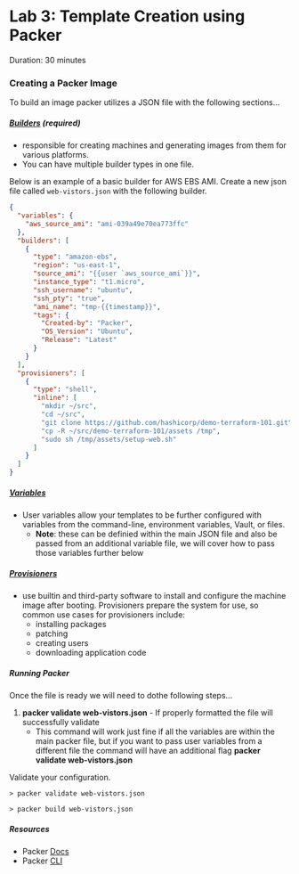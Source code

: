 # Lab 3: Template Creation using Packer

Duration: 30 minutes

### Creating a Packer Image

To build an image packer utilizes a JSON file with the following sections...

##### [Builders](https://www.packer.io/docs/builders/index.html) (required)
* responsible for creating machines and generating images from them for various platforms.
* You can have multiple builder types in one file.

Below is an example of a basic builder for AWS EBS AMI.
Create a new json file called `web-vistors.json` with the following builder.

```json
{
  "variables": {
    "aws_source_ami": "ami-039a49e70ea773ffc"
  },
  "builders": [
    {
      "type": "amazon-ebs",
      "region": "us-east-1",
      "source_ami": "{{user `aws_source_ami`}}",
      "instance_type": "t1.micro",
      "ssh_username": "ubuntu",
      "ssh_pty": "true",
      "ami_name": "tmp-{{timestamp}}",
      "tags": {
        "Created-by": "Packer",
        "OS_Version": "Ubuntu",
        "Release": "Latest"
      }
    }
  ],
  "provisioners": [
    {
      "type": "shell",
      "inline": [
        "mkdir ~/src",
        "cd ~/src",
        "git clone https://github.com/hashicorp/demo-terraform-101.git",
        "cp -R ~/src/demo-terraform-101/assets /tmp",
        "sudo sh /tmp/assets/setup-web.sh"
      ]
    }
  ]
}

```

##### [Variables](https://www.packer.io/docs/templates/user-variables.html)
* User variables allow your templates to be further configured with variables from the command-line, environment variables, Vault, or files.
    * **Note**: these can be definied within the main JSON file and also be passed from an additional variable file, we will cover how to pass those variables further below
    
    
##### [Provisioners](https://www.packer.io/docs/provisioners/index.html)
* use builtin and third-party software to install and configure the machine image after booting. Provisioners prepare the system for use, so common use cases for provisioners include:
    * installing packages 
    * patching 
    * creating users 
    * downloading application code
    
   
##### Running Packer
Once the file is ready we will need to dothe following steps...

1. **packer validate web-vistors.json** - If properly formatted the file will successfully validate
    * This command will work just fine if all the variables are within the main packer file, but if you want to pass user variables from a different file the command will have an additional flag **packer validate web-vistors.json**

Validate your configuration.

```shell
> packer validate web-vistors.json
```

```shell
> packer build web-vistors.json
```

##### Resources
* Packer [Docs](https://www.packer.io/docs/index.html)
* Packer [CLI](https://www.packer.io/docs/commands/index.html)
